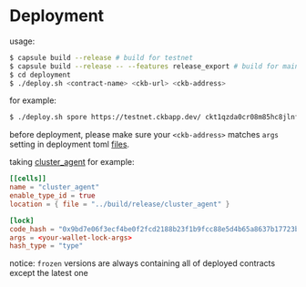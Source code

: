 # Deployment

usage:
```bash
$ capsule build --release # build for testnet
$ capsule build --release -- --features release_export # build for mainnet
$ cd deployment
$ ./deploy.sh <contract-name> <ckb-url> <ckb-address>
```

for example:
```bash
$ ./deploy.sh spore https://testnet.ckbapp.dev/ ckt1qzda0cr08m85hc8jlnfp3zer7xulejywt49kt2rr0vthywaa50xwsq28phxutezqvjgfv5q38gn5kwek4m9km3cmajeqs
```

before deployment, please make sure your `<ckb-address>` matches `args` setting in deployment toml [files](https://github.com/sporeprotocol/spore-contract/tree/master/deployment/toml).

taking [cluster_agent](https://github.com/sporeprotocol/spore-contract/blob/master/deployment/toml/cluster_agent.toml) for example:
```toml
[[cells]]
name = "cluster_agent"
enable_type_id = true
location = { file = "../build/release/cluster_agent" }

[lock]
code_hash = "0x9bd7e06f3ecf4be0f2fcd2188b23f1b9fcc88e5d4b65a8637b17723bbda3cce8"
args = <your-wallet-lock-args>
hash_type = "type"
```

notice: `frozen` versions are always containing all of deployed contracts except the latest one

